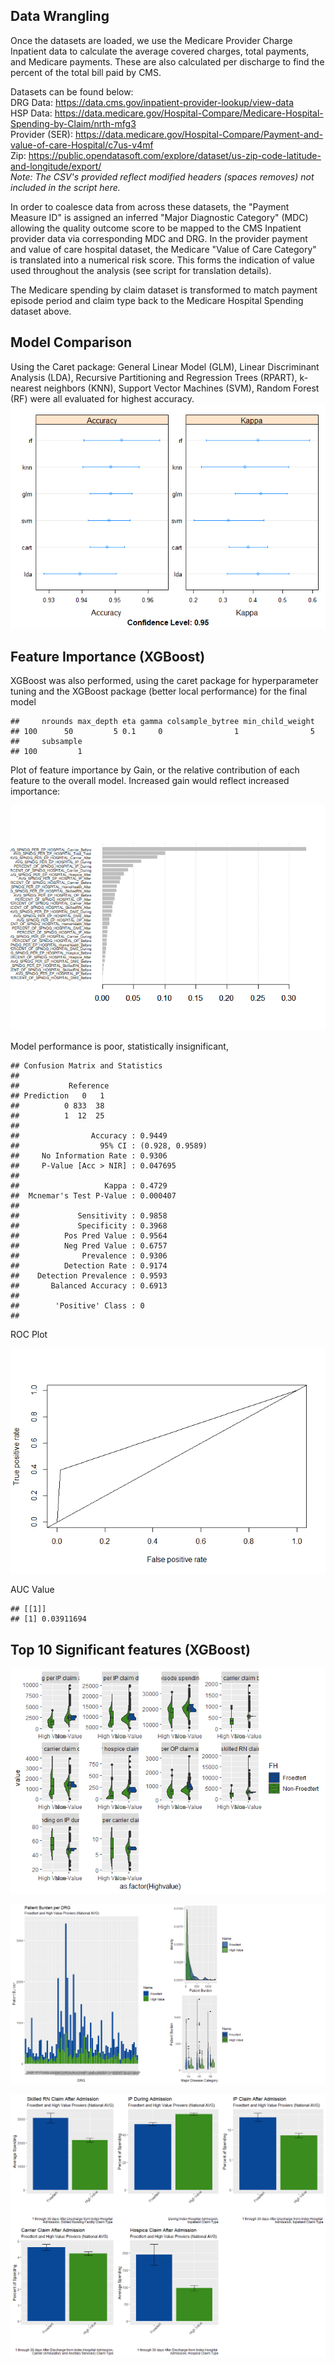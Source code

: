 
## Data Wrangling

Once the datasets are loaded, we use the Medicare Provider Charge Inpatient data to calculate the average covered charges, total payments, and Medicare payments. These are also calculated per discharge to find the percent of the total bill paid by CMS.

Datasets can be found below: <br>
DRG Data: https://data.cms.gov/inpatient-provider-lookup/view-data <br>
HSP Data: https://data.medicare.gov/Hospital-Compare/Medicare-Hospital-Spending-by-Claim/nrth-mfg3 <br>
Provider (SER): https://data.medicare.gov/Hospital-Compare/Payment-and-value-of-care-Hospital/c7us-v4mf <br>
Zip: https://public.opendatasoft.com/explore/dataset/us-zip-code-latitude-and-longitude/export/ <br>
*Note: The CSV's provided reflect modified headers (spaces removes) not included in the script here.* <br>

In order to coalesce data from across these datasets, the "Payment Measure ID" is assigned an inferred "Major Diagnostic Category" (MDC) allowing the quality outcome score to be mapped to the CMS Inpatient provider data via corresponding MDC and DRG. In the provider payment and value of care hospital dataset, the Medicare "Value of Care Category" is translated into a numerical risk score. This forms the indication of value used throughout the analysis (see script for translation details). 




The Medicare spending by claim dataset is transformed to match payment episode period and claim type back to the Medicare Hospital Spending dataset above. 












## Model Comparison 

Using the Caret package: General Linear Model (GLM), Linear Discriminant Analysis (LDA), Recursive Partitioning and Regression Trees (RPART), k-nearest neighbors (KNN), Support Vector Machines (SVM), Random Forest (RF) were all evaluated for highest accuracy. 
![](Patient_Cost_and_High_Value_Healthcare_files/figure-html/unnamed-chunk-6-1.png)<!-- -->


## Feature Importance (XGBoost)

XGBoost was also performed, using the caret package for hyperparameter tuning and the XGBoost package (better local performance) for the final model

```
##     nrounds max_depth eta gamma colsample_bytree min_child_weight
## 100      50         5 0.1     0                1                5
##     subsample
## 100         1
```


Plot of feature importance by Gain, or the relative contribution of each feature to the overall model. Increased gain would reflect increased importance:

![](Patient_Cost_and_High_Value_Healthcare_files/figure-html/unnamed-chunk-8-1.png)<!-- -->

Model performance is poor, statistically insignificant,


```
## Confusion Matrix and Statistics
## 
##           Reference
## Prediction   0   1
##          0 833  38
##          1  12  25
##                                          
##                Accuracy : 0.9449         
##                  95% CI : (0.928, 0.9589)
##     No Information Rate : 0.9306         
##     P-Value [Acc > NIR] : 0.047695       
##                                          
##                   Kappa : 0.4729         
##  Mcnemar's Test P-Value : 0.000407       
##                                          
##             Sensitivity : 0.9858         
##             Specificity : 0.3968         
##          Pos Pred Value : 0.9564         
##          Neg Pred Value : 0.6757         
##              Prevalence : 0.9306         
##          Detection Rate : 0.9174         
##    Detection Prevalence : 0.9593         
##       Balanced Accuracy : 0.6913         
##                                          
##        'Positive' Class : 0              
## 
```

ROC Plot

![](Patient_Cost_and_High_Value_Healthcare_files/figure-html/unnamed-chunk-10-1.png)<!-- -->

AUC Value


```
## [[1]]
## [1] 0.03911694
```










## Top 10 Significant features (XGBoost)

![](Patient_Cost_and_High_Value_Healthcare_files/figure-html/unnamed-chunk-14-1.png)<!-- -->







![](Patient_Cost_and_High_Value_Healthcare_files/figure-html/unnamed-chunk-17-1.png)<!-- -->




![](Patient_Cost_and_High_Value_Healthcare_files/figure-html/unnamed-chunk-19-1.png)<!-- -->
